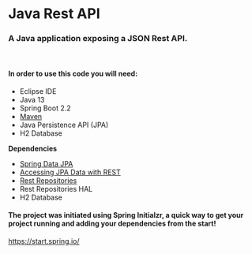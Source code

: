 # Java Rest API

### A Java application exposing a JSON Rest API.


<br>

#### In order to use this code you will need:


- Eclipse IDE
- Java 13
- Spring Boot 2.2
- [Maven](https://maven.apache.org/guides/index.html)
- Java Persistence API (JPA)
- H2 Database


**Dependencies**<br>
- [Spring Data JPA](https://docs.spring.io/spring-boot/docs/2.2.0.RELEASE/reference/htmlsingle/#boot-features-jpa-and-spring-data)
- [Accessing JPA Data with REST](https://spring.io/guides/gs/accessing-data-rest/)
- [Rest Repositories](https://docs.spring.io/spring-boot/docs/2.2.0.RELEASE/reference/htmlsingle/#howto-use-exposing-spring-data-repositories-rest-endpoint)
- Rest Repositories HAL
- H2 Database
#### The project was initiated using Spring Initialzr, a quick way to get your project running and adding your dependencies from the start!
https://start.spring.io/




